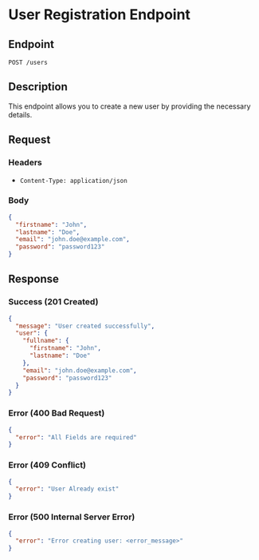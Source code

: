 
# User Registration Endpoint

## Endpoint
`POST /users`

## Description
This endpoint allows you to create a new user by providing the necessary details.

## Request
### Headers
- `Content-Type: application/json`

### Body
```json
{
  "firstname": "John",
  "lastname": "Doe",
  "email": "john.doe@example.com",
  "password": "password123"
}
```

## Response
### Success (201 Created)
```json
{
  "message": "User created successfully",
  "user": {
    "fullname": {
      "firstname": "John",
      "lastname": "Doe"
    },
    "email": "john.doe@example.com",
    "password": "password123"
  }
}
```

### Error (400 Bad Request)
```json
{
  "error": "All Fields are required"
}
```

### Error (409 Conflict)
```json
{
  "error": "User Already exist"
}
```

### Error (500 Internal Server Error)
```json
{
  "error": "Error creating user: <error_message>"
}
```
